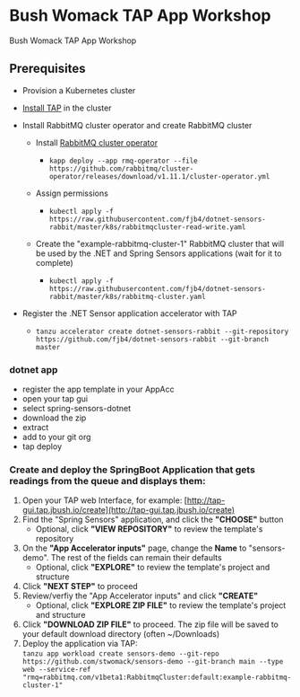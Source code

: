 # Bush Womack TAP App Workshop
Bush Womack TAP App Workshop

## Prerequisites

* Provision a Kubernetes cluster
* [Install TAP](https://docs.vmware.com/en/VMware-Tanzu-Application-Platform/index.html) in the cluster
* Install RabbitMQ cluster operator and create RabbitMQ cluster
    * Install [RabbitMQ cluster operator](https://github.com/rabbitmq/cluster-operator)
        * `kapp deploy --app rmq-operator --file https://github.com/rabbitmq/cluster-operator/releases/download/v1.11.1/cluster-operator.yml `

    * Assign permissions
        * `kubectl apply -f https://raw.githubusercontent.com/fjb4/dotnet-sensors-rabbit/master/k8s/rabbitmqcluster-read-write.yaml`

    * Create the "example-rabbitmq-cluster-1" RabbitMQ cluster that will be used by the .NET and Spring Sensors applications (wait for it to complete)
        * `kubectl apply -f https://raw.githubusercontent.com/fjb4/dotnet-sensors-rabbit/master/k8s/rabbitmq-cluster.yaml`

* Register the .NET Sensor application accelerator with TAP
    * `tanzu accelerator create dotnet-sensors-rabbit --git-repository https://github.com/fjb4/dotnet-sensors-rabbit --git-branch master`


### dotnet app
* register the app template in your AppAcc
* open your tap gui
* select spring-sensors-dotnet
* download the zip
* extract
* add to your git org
* tap deploy

### Create and deploy the SpringBoot Application that gets readings from the queue and displays them:
1. Open your TAP web Interface, for example:  [http://tap-gui.tap.jbush.io/create](http://tap-gui.tap.jbush.io/create)
3. Find the "Spring Sensors" application, and click the **"CHOOSE"** button
   * Optional, click **"VIEW REPOSITORY"** to review the template's repository
5. On the **"App Accelerator inputs"** page, change the **Name** to "sensors-demo". The rest of the fields can remain their defaults
   * Optional, click **"EXPLORE"** to review the template's project and structure
7. Click **"NEXT STEP"** to proceed
8. Review/verfiy the "App Accelerator inputs" and click **"CREATE"**
   * Optional, click **"EXPLORE ZIP FILE"** to review the template's project and structure
10. Click **"DOWNLOAD ZIP FILE"** to proceed. The zip file will be saved to your default download directory (often ~/Downloads)
12. Deploy the application via TAP:  
 ```tanzu app workload create sensors-demo --git-repo https://github.com/stwomack/sensors-demo --git-branch main --type web --service-ref "rmq=rabbitmq.com/v1beta1:RabbitmqCluster:default:example-rabbitmq-cluster-1"```
